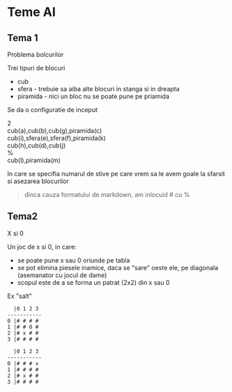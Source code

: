# Teme AI

## Tema 1

Problema bolcurilor

Trei tipuri de blocuri

* cub
* sfera - trebuie sa aiba alte blocuri in stanga si in dreapta
* piramida - nici un bloc nu se poate pune pe priamida

Se da o configuratie de inceput

2  
cub(a),cub(b),cub(g),piramida(c)  
cub(i),sfera(e),sfera(f),piramida(k)  
cub(h),cub(d),cub(j)  
%  
cub(l),piramida(m)  

In care se specifia numarul de stive pe care vrem sa le avem goale la sfarsit
si asezarea blocurilor

> dinca cauza formatului de markdown, am inlocuid # cu %

## Tema2

X si 0

Un joc de x si 0, in care:

* se poate pune x sau 0 oriunde pe tabla
* se pot elimina piesele inamice, daca se "sare" oeste ele, pe diagonala
(asemanator cu jocul de dame)
* scopul este de a se forma un patrat (2x2) din x sau 0

Ex "salt"
```
  |0 1 2 3  
-----------
0 |# # # # 
1 |# # 0 # 
2 |# x # # 
3 |# # # # 
```

```
  |0 1 2 3  
-----------
0 |# # # x 
1 |# # # # 
2 |# x # # 
3 |# # # # 
```
